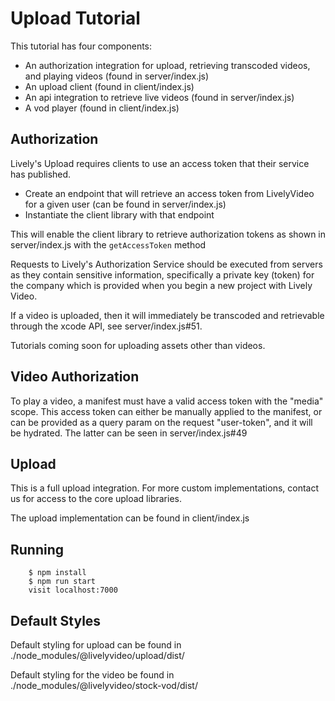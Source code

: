 # Upload Tutorial

This tutorial has four components:

- An authorization integration for upload, retrieving transcoded videos, and playing videos (found in server/index.js)
- An upload client (found in client/index.js)
- An api integration to retrieve live videos (found in server/index.js)
- A vod player (found in client/index.js)

## Authorization

Lively's Upload requires clients to use an access token that their service has published.

- Create an endpoint that will retrieve an access token from LivelyVideo for a given user (can be found in server/index.js)
- Instantiate the client library with that endpoint

This will enable the client library to retrieve authorization tokens as shown in server/index.js with the `getAccessToken` method

Requests to Lively's Authorization Service should be executed from servers as they contain sensitive information, specifically a private key (token) for the company which is provided when you begin a new project with Lively Video.

If a video is uploaded, then it will immediately be transcoded and retrievable through the xcode API, see server/index.js#51.

Tutorials coming soon for uploading assets other than videos.

## Video Authorization

To play a video, a manifest must have a valid access token with the "media" scope.  This access token can either be manually applied to the manifest, or can be provided as a query param on the request "user-token", and it will be hydrated.  The latter can be seen in server/index.js#49

## Upload

This is a full upload integration.  For more custom implementations, contact us for access to the core upload libraries.

The upload implementation can be found in client/index.js

## Running

		$ npm install
		$ npm run start
		visit localhost:7000

## Default Styles

Default styling for upload can be found in ./node_modules/@livelyvideo/upload/dist/

Default styling for the video be found in ./node_modules/@livelyvideo/stock-vod/dist/
